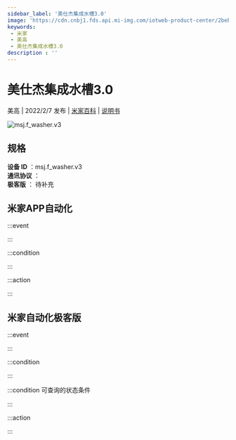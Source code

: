 ```yaml
---
sidebar_label: '美仕杰集成水槽3.0'
image: 'https://cdn.cnbj1.fds.api.mi-img.com/iotweb-product-center/2beb65181cad8bc323a42f9f3a4fe86e_1633673739710.png?GalaxyAccessKeyId=AKVGLQWBOVIRQ3XLEW&Expires=9223372036854775807&Signature=rPNXywtbNqsLMyqrftTlqf2W4xA='
keywords: 
 - 米家
 - 美高
 - 美仕杰集成水槽3.0
description : ''
---
```

# 美仕杰集成水槽3.0

美高 | 2022/2/7 发布 | [米家百科](https://home.mi.com/webapp/content/baike/product/index.html?model=msj.f_washer.v3) | [说明书](https://home.mi.com/views/introduction.html?model=msj.f_washer.v3&region=cn)

![msj.f_washer.v3](https://cdn.cnbj1.fds.api.mi-img.com/iotweb-product-center/2beb65181cad8bc323a42f9f3a4fe86e_1633673739710.png?GalaxyAccessKeyId=AKVGLQWBOVIRQ3XLEW&Expires=9223372036854775807&Signature=rPNXywtbNqsLMyqrftTlqf2W4xA=)

## 规格  
> 
**设备 ID** ：msj.f_washer.v3  
**通讯协议** ：  
**极客版**  ： 待补充 


## 米家APP自动化  

:::event  

:::

:::condition  

:::

:::action   

:::

## 米家自动化极客版  

:::event  

:::

:::condition  

:::

:::condition 可查询的状态条件  

:::

:::action  

:::

        
